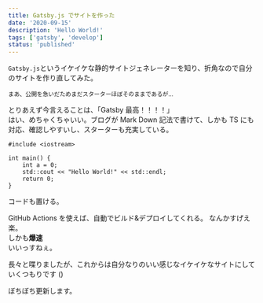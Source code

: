 ```yaml
---
title: Gatsby.js でサイトを作った
date: '2020-09-15'
description: 'Hello World!'
tags: ['gatsby', 'develop']
status: 'published'
---
```


`Gatsby.js`というイケイケな静的サイトジェネレーターを知り、折角なので自分のサイトを作り直してみた。

<small>まあ、公開を急いだためまだスターターほぼそのままであるが…</small>

とりあえず今言えることは、「Gatsby 最高！！！！」  
はい、めちゃくちゃいい。ブログが Mark Down 記法で書けて、しかも TS にも対応、確認しやすいし、スターターも充実している。

```cpp{numberLines: true}
#include <iostream>

int main() {
    int a = 0;
    std::cout << "Hello World!" << std::endl;
    return 0;
}
```

コードも置ける。

GitHub Actions を使えば、自動でビルド&デプロイしてくれる。
なんかすげえ楽。  
しかも**爆速**  
いいっすねぇ。

長々と喋りましたが、これからは自分なりのいい感じなイケイケなサイトにしていくつもりです ()

ぼちぼち更新します。
